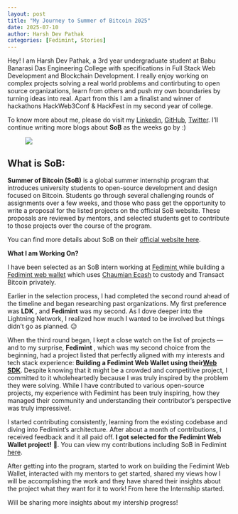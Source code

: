 ```yaml
---
layout: post
title: "My Journey to Summer of Bitcoin 2025"
date: 2025-07-10
author: Harsh Dev Pathak
categories: [Fedimint, Stories]
---
```


Hey! I am Harsh Dev Pathak, a 3rd year undergraduate student at Babu Banarasi
Das Engineering College with specifications in Full Stack Web Development and
Blockchain Development. I really enjoy working on complex projects solving a
real world problems and contirbuting to open source organizations, learn from
others and push my own boundaries by turning ideas into real. Apart from this
I am a finalist and winner of hackathons HackWeb3Conf & HackFest in my second
year of college.

To know more about me, please do visit my
[Linkedin](https://www.linkedin.com/in/harsh-dev-pathak-60a426257/),
[GitHub](https://github.com/Harshdev098),
[Twitter](https://x.com/Harsh_dev098). I’ll continue writing more blogs about
**SoB** as the weeks go by :)

<figure>
<img src="https://miro.medium.com/v2/resize:fit:1400/format:webp/1*6EQsu3SNTjqjRPrdG80qUw.png"/>
</figure>

## **What is SoB:**

**Summer of Bitcoin (SoB)** is a global summer internship program that
introduces university students to open-source development and design focused
on Bitcoin. Students go through several challenging rounds of assignments over
a few weeks, and those who pass get the opportunity to write a proposal for
the listed projects on the official SoB website. These proposals are reviewed
by mentors, and selected students get to contribute to those projects over the
course of the program.

You can find more details about SoB on their [official website
here](https://www.summerofbitcoin.org/).

**What I am Working On?**

I have been selected as an SoB intern working at [Fedimint
](https://github.com/fedimint/fedimint)while building a [Fedimint web
wallet](https://github.com/Harshdev098/fedimint-web-wallet) which uses
[Chaumian Ecash](https://en.wikipedia.org/wiki/Ecash) to custody and Transact
Bitcoin privately.

Earlier in the selection process, I had completed the second round ahead of
the timeline and began researching past organizations. My first preference was
**LDK** , and **Fedimint** was my second. As I dove deeper into the Lightning
Network, I realized how much I wanted to be involved but things didn’t go as
planned. 😥

When the third round began, I kept a close watch on the list of projects — and
to my surprise, **Fedimint** , which was my second choice from the beginning,
had a project listed that perfectly aligned with my interests and tech stack
experience: **Building a Fedimint Web Wallet using their**[**Web
SDK**](https://github.com/fedimint/fedimint-web-sdk). Despite knowing that it
might be a crowded and competitive project, I committed to it wholeheartedly
because I was truly inspired by the problem they were solving. While I have
contributed to various open-source projects, my experience with Fedimint has
been truly inspiring, how they managed their community and understanding their
contributor’s perspective was truly impressive!.

I started contributing consistently, learning from the existing codebase and
diving into Fedimint’s architecture. After about a month of contributions, I
received feedback and it all paid off. **I got selected for the Fedimint Web
Wallet project!** 🎉. You can view my contributions including SoB in Fedimint
[here](https://gist.github.com/Harshdev098/71de9b2ef4a9539ae4f5baf75979058e).

After getting into the program, started to work on building the Fedimint Web
Wallet, interacted with my mentors to get started, shared my views how I will
be accomplishing the work and they have shared their insights about the
project what they want for it to work! From here the Internship started.

Will be sharing more insights about my intership progress!

